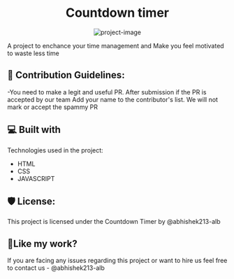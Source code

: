 <h1 align="center" id="title">Countdown timer</h1>

<p align="center"><img src="https://img.freepik.com/free-vector/business-planning-concept-setting-goal-target-following-schedule-idea-planning-organization-time-optimization-isolated-flat-vector-illustration_613284-1364.jpg?w=740&t=st=1664895049~exp=1664895649~hmac=05f5fa08845c81fe2dc881854cb0d76e51b98f3b33606fcfc276ecb811df1309" alt="project-image"></p>

<p id="description">A project to enchance your time management and Make you feel motivated to waste less time</p>

<h2>🍰 Contribution Guidelines:</h2>

\-You need to make a legit and useful PR.
After submission if the PR is accepted by our team Add your name to the contributor's list.
We will not mark or accept the spammy PR

  
  
<h2>💻 Built with</h2>

Technologies used in the project:

*   HTML
*   CSS
*   JAVASCRIPT

<h2>🛡️ License:</h2>

This project is licensed under the Countdown Timer by @abhishek213-alb

<h2>💖Like my work?</h2>

If you are facing any issues regarding this project or want to hire us 
feel free to contact us  - @abhishek213-alb
